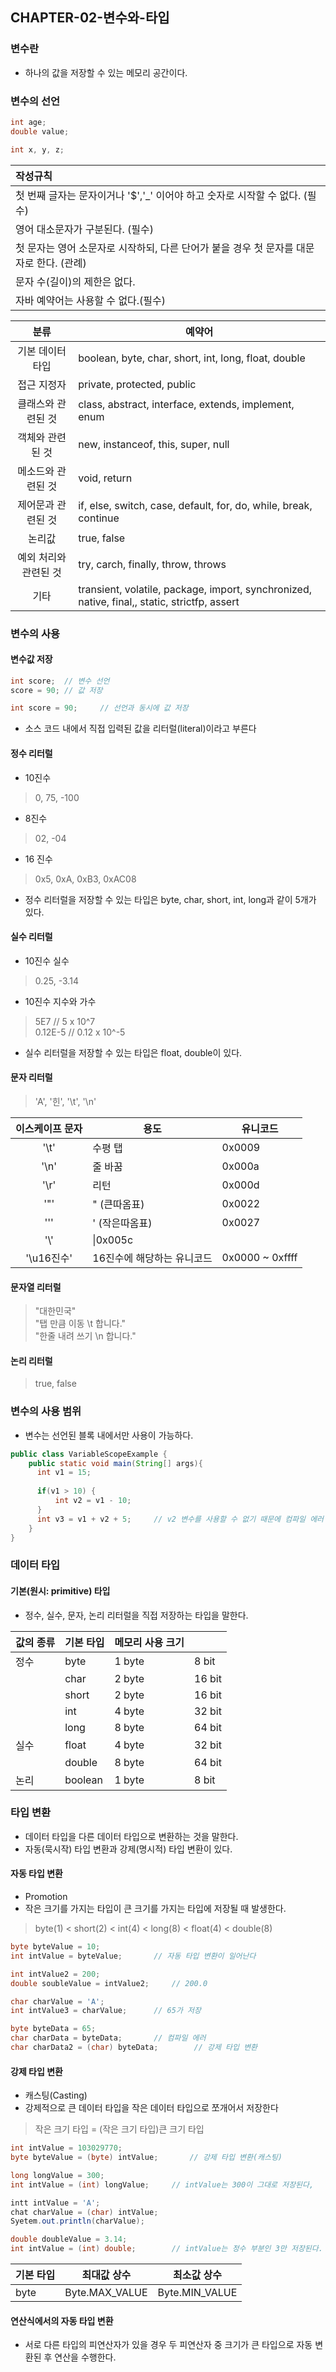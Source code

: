 ## CHAPTER-02-변수와-타입

### 변수란
- 하나의 값을 저장할 수 있는 메모리 공간이다.

### 변수의 선언
~~~java
int age;
double value;
~~~
~~~java
int x, y, z;
~~~
|작성규칙|
|:--------|
|첫 번째 글자는 문자이거나 '$','_' 이어야 하고 숫자로 시작할 수 없다. (필수)|
|영어 대소문자가 구분된다. (필수)|
|첫 문자는 영어 소문자로 시작하되, 다른 단어가 붙을 경우 첫 문자를 대문자로 한다. (관례)|
|문자 수(길이)의 제한은 없다.|
|자바 예약어는 사용할 수 없다.(필수)|

|분류|예약어|
|:----:|------|
|기본 데이터 타입|boolean, byte, char, short, int, long, float, double|
|접근 지정자|private, protected, public|
|클래스와 관련된 것|class, abstract, interface, extends, implement, enum|
|객체와 관련된 것|new, instanceof, this, super, null|
|메소드와 관련된 것|void, return|
|제어문과 관련된 것|if, else, switch, case, default, for, do, while, break, continue|
|논리값|true, false|
|예외 처리와 관련된 것|try, carch, finally, throw, throws|
|기타|transient, volatile, package, import, synchronized, native, final,, static, strictfp, assert|

### 변수의 사용

#### 변수값 저장
~~~java
int score;  // 변수 선언
score = 90; // 값 저장 
~~~
~~~java
int score = 90;     // 선언과 동시에 값 저장
~~~
- 소스 코드 내에서 직접 입력된 값을 리터럴(literal)이라고 부른다

#### 정수 리터럴
- 10진수
> 0, 75, -100
- 8진수
> 02, -04
- 16 진수
> 0x5, 0xA, 0xB3, 0xAC08
- 정수 리터럴을 저장할 수 있는 타입은 byte, char, short, int, long과 같이 5개가 있다.

#### 실수 리터럴
- 10진수 실수
> 0.25, -3.14
- 10진수 지수와 가수
> 5E7       // 5 x 10^7  
> 0.12E-5   // 0.12 x 10^-5
- 실수 리터럴을 저장할 수 있는 타입은 float, double이 있다.

#### 문자 리터럴
> 'A', '힌', '\t', '\n'

|이스케이프 문자|용도|유니코드|
|:---:|---|---|
|'\t'|수평 탭|0x0009|
|'\n'|줄 바꿈|0x000a|
|'\r'|리턴|0x000d|
|'\"'|" (큰따옴표)|0x0022|
|'\''|' (작은따옴표)|0x0027|
|'\\'|\|0x005c|
|'\u16진수'|16진수에 해당하는 유니코드|0x0000 ~ 0xffff|

#### 문자열 리터럴
> "대한민국"  
> "탭 만큼 이동 \t 합니다."  
> "한줄 내려 쓰기 \n 합니다."

#### 논리 리터럴
> true, false

### 변수의 사용 범위
- 변수는 선언된 블록 내에서만 사용이 가능하다.
~~~java
public class VariableScopeExample {
    public static void main(String[] args){
      int v1 = 15;
      
      if(v1 > 10) {
          int v2 = v1 - 10;
      }
      int v3 = v1 + v2 + 5;     // v2 변수를 사용할 수 없기 때문에 컴파일 에러 발생
    }
}
~~~

### 데이터 타입

#### 기본(원시: primitive) 타입
- 정수, 실수, 문자, 논리 리터럴을 직접 저장하는 타입을 말한다.

|값의 종류|기본 타입|메모리 사용 크기||
|---|---|---|---|
|정수|byte|1 byte|8 bit|
| |char|2 byte |16 bit|
| |short|2 byte|16 bit|
| |int|4 byte|32 bit|
| |long|8 byte|64 bit|
|실수|float|4 byte|32 bit|
| |double|8 byte|64 bit|
|논리|boolean|1 byte|8 bit|


### 타입 변환
- 데이터 타입을 다른 데이터 타입으로 변환하는 것을 말한다.
- 자동(묵시작) 타입 변환과 강제(명시적) 타입 변환이 있다.

#### 자동 타입 변환
- Promotion
- 작은 크기를 가지는 타입이 큰 크기를 가지는 타입에 저장될 때 발생한다.
> byte(1) < short(2) < int(4) < long(8) < float(4) < double(8)

~~~java
byte byteValue = 10;
int intValue = byteValue;       // 자동 타입 변환이 일어난다

int intValue2 = 200;
double soubleValue = intValue2;     // 200.0

char charValue = 'A';
int intValue3 = charValue;      // 65가 저장

byte byteData = 65;
char charData = byteData;       // 컴파일 에러
char charData2 = (char) byteData;        // 강제 타입 변환
~~~

#### 강제 타입 변환 
- 캐스팅(Casting)
- 강제적으로 큰 데이터 타입을 작은 데이터 타입으로 쪼개어서 저장한다
> 작은 크기 타입 = (작은 크기 타입)큰 크기 타입
~~~java
int intValue = 103029770;
byte byteValue = (byte) intValue;       // 강제 타입 변환(캐스팅)
~~~
~~~java
long longValue = 300;
int intValue = (int) longValue;     // intValue는 300이 그대로 저장된다,
~~~
~~~java
intt intValue = 'A';
chat charValue = (char) intValue;
Syetem.out.println(charValue);
~~~
~~~java
double doubleValue = 3.14;
int intValue = (int) double;        // intValue는 정수 부분인 3만 저장된다.
~~~

|기본 타입|최대값 상수|최소값 상수|
|---|---|---|
|byte|Byte.MAX_VALUE|Byte.MIN_VALUE|

#### 연산식에서의 자동 타입 변환
- 서로 다른 타입의 피연산자가 있을 경우 두 피연산자 중 크기가 큰 타입으로 자동 변환된 후 연산을 수행한다.
